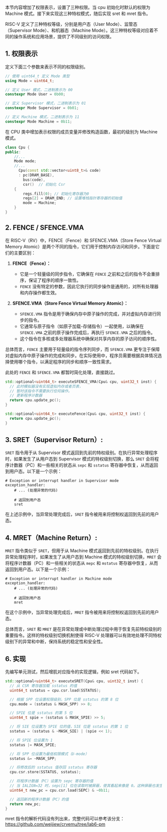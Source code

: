 本节内容增加了权限表示，设置了三种权限。当 cpu 初始化时默认的权限为 Machine 模式。接下来实现这三种特权模式，随后实现 sret 和 mret 指令。

RISC-V 定义了三种特权等级，分别是用户态（User Mode）、监管态（Supervisor Mode）、和机器态（Machine Mode）。这三种特权等级对应着不同的操作系统和应用场景，提供了不同级别的访问权限。

## 1. 权限表示

定义下面三个参数来表示不同的权限级别。

```cpp
// 使用 uint64_t 定义 Mode 类型
using Mode = uint64_t;

// 定义 User 模式，二进制表示为 00
constexpr Mode User = 0b00;

// 定义 Supervisor 模式，二进制表示为 01
constexpr Mode Supervisor = 0b01;

// 定义 Machine 模式，二进制表示为 11
constexpr Mode Machine = 0b11;
```

在 CPU 类中增加表示权限的成员变量并修改构造函数，最初的级别为 Machine 模式。

```cpp
class Cpu {
public:
    //...
    Mode mode;
    //...
      Cpu(const std::vector<uint8_t>& code)
      : pc(DRAM_BASE),
        bus(code),
        csr()  // 初始化 Csr
    {
        regs.fill(0); // 初始化寄存器为0
        regs[2] = DRAM_END; // 设置堆栈指针寄存器的初始值
        mode = Machine;
    }
}
```

## 2. FENCE / SFENCE.VMA

在 RISC-V（RV）中，FENCE（Fence）和 SFENCE.VMA（Store Fence Virtual Memory Atomic）是两个不同的指令，它们用于控制内存访问和同步。下面是它们的主要区别：

1. **FENCE（Fence）：**

   - 它是一个轻量级的同步指令，它确保在 `FENCE` 之前和之后的指令不会重排序，保证了程序的顺序一致性。
   - `FENCE` 没有特定的参数，因此它执行的同步操作是通用的，对所有处理器和内存操作都生效。

2. **SFENCE.VMA（Store Fence Virtual Memory Atomic）：**
   - `SFENCE.VMA` 指令是用于确保内存中原子操作的完成，并对虚拟内存进行同步的指令。
   - 它通常与原子指令（如原子加载-存储指令）一起使用，以确保在 `SFENCE.VMA` 之前的原子操作完成后，再执行 `SFENCE.VMA` 之后的指令。
   - 这个指令在多核或多处理器系统中确保对共享内存的原子访问的顺序性。

总体而言，`FENCE` 主要用于轻量级的指令序列同步，而 `SFENCE.VMA` 更专注于保障对虚拟内存中原子操作的完成和同步。在实际使用中，程序员需要根据具体情况选择使用哪个指令，以满足程序的同步和顺序一致性需求。

此处的 `FENCE` 和 `SFENCE.VMA` 都暂时简化处理，直接跳过。

```cpp
std::optional<uint64_t> executeSFENCE_VMA(Cpu& cpu, uint32_t inst) {
  // 此时模拟器没有实现虚拟内存或者页表，
  // 暂时该指令不需要执行任何操作。
  // 更新程序计数器
  return cpu.update_pc();
}

std::optional<uint64_t> executeFence(Cpu& cpu, uint32_t inst) {
  return cpu.update_pc();
}
```

## 3. SRET（Supervisor Return）:

`SRET` 指令用于从 Supervisor 模式返回到先前的特权级别。在执行异常处理程序时，如果发生了从用户态到 Supervisor 模式的特权级别切换，那么 `SRET` 会将程序计数器（PC）和一些相关的状态从 `sepc` 和 `sstatus` 寄存器中恢复，从而返回到用户态。以下是一个示例：

```
# Exception or interrupt handler in Supervisor mode
exception_handler:
    # ... (处理异常的代码)

    # 返回到用户态
    sret
```

在上述示例中，当异常处理完成后，`SRET` 指令被用来将控制权返回到先前的用户态。

## 4. MRET（Machine Return）:

`MRET` 指令类似于 `SRET`，但用于从 Machine 模式返回到先前的特权级别。在执行异常处理程序时，如果发生了从用户态到 Machine 模式的特权级别切换，`MRET` 会将程序计数器（PC）和一些相关的状态从 `mepc` 和 `mstatus` 寄存器中恢复，从而返回到用户态。以下是一个示例：

```
# Exception or interrupt handler in Machine mode
exception_handler:
    # ... (处理异常的代码)

    # 返回到用户态
    mret
```

在这个示例中，当异常处理完成后，`MRET` 指令被用来将控制权返回到先前的用户态。

总体而言，`SRET` 和 `MRET` 是在异常处理或中断处理过程中用于恢复先前特权级别的重要指令。这样的特权级别切换机制使得 RISC-V 处理器可以有效地处理不同特权级别下的异常和中断，保持系统的稳定性和安全性。

## 6. 实现

先编写单元测试，然后增肌对应指令的实现逻辑，例如 sret 代码如下。

```cpp
std::optional<uint64_t> executeSRET(Cpu& cpu, uint32_t inst) {
  // 从 CSR 寄存器加载 sstatus 的值
  uint64_t sstatus = cpu.csr.load(SSTATUS);

  // 根据 SPP 位设置权限级别，SPP 位是 sstatus 的第 8 位
  cpu.mode = (sstatus & MASK_SPP) >> 8;

  // SPIE 位是 sstatus 的第 5 位
  uint64_t spie = (sstatus & MASK_SPIE) >> 5;

  // 将 SIE 位设置为 SPIE 位的值，SIE 位是 sstatus 的第 1 位
  sstatus = (sstatus & ~MASK_SIE) | (spie << 1);

  // 将 SPIE 位设置为 1
  sstatus |= MASK_SPIE;

  // 将 SPP 位设置为最低权限模式（U-mode）
  sstatus &= ~MASK_SPP;

  // 将修改后的 sstatus 值存回 sstatus 寄存器
  cpu.csr.store(SSTATUS, sstatus);

  // 将程序计数器（PC）设置为 sepc 寄存器的值
  // 当 IALIGN=32 时，sepc[1] 位在读取时被屏蔽，使其看起来像是 0。这种屏蔽也发生在 SRET 指令的隐式读取中
  uint64_t new_pc = cpu.csr.load(SEPC) & ~0b11;

  // 返回新的程序计数器（PC）的值
  return new_pc;
}
```

mret 指令的解析代码没有列出来，完整代码可以参考该分支：https://github.com/weijiew/crvemu/tree/lab6-pm

